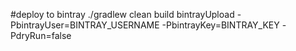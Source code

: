 
#deploy to bintray
./gradlew clean build bintrayUpload -PbintrayUser=BINTRAY_USERNAME -PbintrayKey=BINTRAY_KEY -PdryRun=false